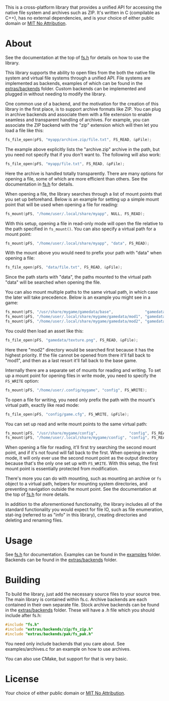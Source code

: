 This is a cross-platform library that provides a unified API for accessing the native file system
and archives such as ZIP. It's written in C (compilable as C++), has no external dependencies, and
is your choice of either public domain or [MIT No Attribution](https://github.com/aws/mit-0).


About
=====
See the documentation at the top of [fs.h](fs.h) for details on how to use the library.

This library supports the ability to open files from the both the native file system and virtual
file systems through a unified API. File systems are implemented as backends, examples of which can
be found in the [extras/backends](extras/backends) folder. Custom backends can be implemented and
plugged in without needing to modify the library.

One common use of a backend, and the motivation for the creation of this library in the first
place, is to support archive formats like ZIP. You can plug in archive backends and associate them
with a file extension to enable seamless and transparent handling of archives. For example, you can
associate the ZIP backend with the "zip" extension which will then let you load a file like this:

```c
fs_file_open(pFS, "myapp/archive.zip/file.txt", FS_READ, &pFile);
```

The example above explicitly lists the "archive.zip" archive in the path, but you need not specify
that if you don't want to. The following will also work:

```c
fs_file_open(pFS, "myapp/file.txt", FS_READ, &pFile);
```

Here the archive is handled totally transparently. There are many options for opening a file, some
of which are more efficient than others. See the documentation in [fs.h](fs.h) for details.

When opening a file, the library searches through a list of mount points that you set up
beforehand. Below is an example for setting up a simple mount point that will be used when opening
a file for reading:

```c
fs_mount(pFS, "/home/user/.local/share/myapp", NULL, FS_READ);
```

With this setup, opening a file in read-only mode will open the file relative to the path specified
in `fs_mount()`. You can also specify a virtual path for a mount point:

```c
fs_mount(pFS, "/home/user/.local/share/myapp", "data", FS_READ);
```

With the mount above you would need to prefix your path with "data" when opening a file:

```c
fs_file_open(pFS, "data/file.txt", FS_READ, &pFile);
```

Since the path starts with "data", the paths mounted to the virtual path "data" will be searched
when opening the file.

You can also mount multiple paths to the same virtual path, in which case the later will take
precedence. Below is an example you might see in a game:

```c
fs_mount(pFS, "/usr/share/mygame/gamedata/base",              "gamedata", FS_READ); // Base game. Lowest priority.
fs_mount(pFS, "/home/user/.local/share/mygame/gamedata/mod1", "gamedata", FS_READ); // Mod #1. Middle priority.
fs_mount(pFS, "/home/user/.local/share/mygame/gamedata/mod2", "gamedata", FS_READ); // Mod #2. Highest priority.
```

You could then load an asset like this:

```c
fs_file_open(pFS, "gamedata/texture.png", FS_READ, &pFile);
```

Here there "mod2" directory would be searched first because it has the highest priority. If the
file cannot be opened from there it'll fall back to "mod1", and then as a last resort it'll fall
back to the base game.

Internally there are a separate set of mounts for reading and writing. To set up a mount point for
opening files in write mode, you need to specify the `FS_WRITE` option:

```c
fs_mount(pFS, "/home/user/.config/mygame", "config", FS_WRITE);
```

To open a file for writing, you need only prefix the path with the mount's virtual path, exactly
like read mode:

```c
fs_file_open(pFS, "config/game.cfg", FS_WRITE, &pFile);
```

You can set up read and write mount points to the same virtual path:

```c
fs_mount(pFS, "/usr/share/mygame/config",              "config", FS_READ);
fs_mount(pFS, "/home/user/.local/share/mygame/config", "config", FS_READ | FS_WRITE);
```

When opening a file for reading, it'll first try searching the second mount point, and if it's not
found will fall back to the first. When opening in write mode, it will only ever use the second
mount point as the output directory because that's the only one set up with `FS_WRITE`. With this
setup, the first mount point is essentially protected from modification.

There's more you can do with mounting, such as mounting an archive or `fs` object to a virtual
path, helpers for mounting system directories, and preventing navigation outside the mount point.
See the documentation at the top of [fs.h](fs.h) for more details.

In addition to the aforementioned functionality, the library includes all of the standard
functionality you would expect for file IO, such as file enumeration, stat-ing (referred to as
"info" in this library), creating directories and deleting and renaming files.


Usage
=====
See [fs.h](fs.h) for documentation. Examples can be found in the [examples](examples) folder. Backends can
be found in the [extras/backends](extras/backends) folder.


Building
========
To build the library, just add the necessary source files to your source tree. The main library is
contained within fs.c. Archive backends are each contained in their own separate file. Stock
archive backends can be found in the [extras/backends](extras/backends) folder. These will have a
.h file which you should include after fs.h:

```c
#include "fs.h"
#include "extras/backends/zip/fs_zip.h"
#include "extras/backends/pak/fs_pak.h"
```

You need only include backends that you care about. See examples/archives.c for an example on how
to use archives.

You can also use CMake, but support for that is very basic.


License
=======
Your choice of either public domain or [MIT No Attribution](https://github.com/aws/mit-0).
